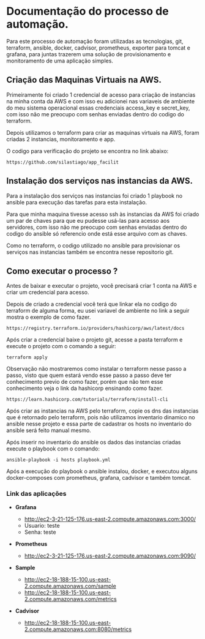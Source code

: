 # Documentação do processo de automação.


Para este processo de automação foram utilizadas as tecnologias, git, terraform, ansible, docker, cadvisor, prometheus, exporter para tomcat e grafana, para juntas trazerem uma solução de provisionamento e monitoramento de uma aplicação simples.


## Criação das Maquinas Virtuais na AWS.

Primeiramente foi criado 1 credencial de acesso para criação de instancias na minha conta da AWS e com isso eu adicionei nas variaveis de ambiente do meu sistema operacional essas credenciais access_key e secret_key, com isso não me preocupo com senhas enviadas dentro do codigo do terraform.

Depois utilizamos o terraform para criar as maquinas virtuais na AWS, foram criadas 2 instancias, monitoramento e app.

O codigo para verificação do projeto se encontra no link abaixo:

	https://github.com/silastiago/app_facilit 

## Instalação dos serviços nas instancias da AWS.

Para a instalação dos serviços nas instancias foi criado 1 playbook no ansible para execução das tarefas para esta instalação.

Para que minha maquina tivesse acesso ssh às instancias da AWS foi criado um par de chaves para que eu pudesse usá-las para acesso aos servidores, com isso não me preocupo com senhas enviadas dentro do codigo do ansible só referencio onde está esse arquivo com as chaves.

Como no terraform, o codigo utilizado  no ansible para provisionar os serviços nas instancias também se encontra nesse repositorio git.

## Como executar o processo ?

Antes de baixar e executar o projeto, você precisará criar 1 conta na AWS e criar um credencial para acesso.

Depois de criado a credencial você terá que linkar ela no codigo do terraform de alguma forma, eu usei variavel de ambiente no link a seguir mostra o exemplo de como fazer.

	https://registry.terraform.io/providers/hashicorp/aws/latest/docs 

Após criar a credencial baixe o projeto git, acesse a pasta terraform e execute o projeto com o comando a seguir:

	terraform apply

Observação não mostraremos como instalar o terraform nesse passo a passo, visto que quem estará vendo esse passo a passo deve ter conhecimento previo de como fazer, porém que não tem esse conhecimento veja o link da hashicorp ensinando como fazer.

	https://learn.hashicorp.com/tutorials/terraform/install-cli

Após criar as instancias na AWS pelo terraform, copie os dns das instancias que é retornado pelo terraform, pois não utilizamos inventario dinamico no ansible nesse projeto e essa parte de cadastrar os hosts no inventario do  ansible será feito manual mesmo. 

Após inserir no inventario do ansible os dados das instancias criadas execute o playbook com o comando:

	ansible-playbook -i hosts playbook.yml	
	
Após a execução do playbook o ansible instalou, docker, e executou alguns docker-composes com prometheus, grafana, cadvisor e também tomcat.



### Link das aplicações ###
 - **Grafana**
   - http://ec2-3-21-125-176.us-east-2.compute.amazonaws.com:3000/
   - Usuario: teste
   - Senha: teste

 - **Prometheus**
   - http://ec2-3-21-125-176.us-east-2.compute.amazonaws.com:9090/
 
 - **Sample**
   - http://ec2-18-188-15-100.us-east-2.compute.amazonaws.com/sample
   - http://ec2-18-188-15-100.us-east-2.compute.amazonaws.com/metrics
 
 - **Cadvisor**
   - http://ec2-18-188-15-100.us-east-2.compute.amazonaws.com:8080/metrics
  